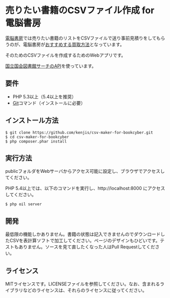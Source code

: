# 売りたい書籍のCSVファイル作成 for 電脳書房

[電脳書房](http://www.bookcyber.net/)では売りたい書籍のリストをCSVファイルで送り事前見積りをしてもらうのが、電脳書房が[おすすめする買取方法](http://www.bookcyber.net/kaitori.htm)となっています。

そのためのCSVファイルを作成するためのWebアプリです。

[国立国会図書館サーチのAPI](http://iss.ndl.go.jp/information/api/)を使っています。

## 要件

* PHP 5.3以上（5.4以上を推奨）
* [Git](http://git-scm.com/)コマンド（インストールに必要）

## インストール方法

~~~
$ git clone https://github.com/kenjis/csv-maker-for-bookcyber.git
$ cd csv-maker-for-bookcyber
$ php composer.phar install
~~~

## 実行方法

publicフォルダをWebサーバからアクセス可能に設定し、ブラウザでアクセスしてください。

PHP 5.4以上では、以下のコマンドを実行し、http://localhost:8000 にアクセスしてください。

~~~
$ php oil server
~~~

## 開発

最低限の機能しかありません。書籍の状態は記入できませんのでダウンロードしたCSVを表計算ソフトで加工してください。ページのデザインもひどいです。テストもありません。ソースを見て直したくなった人はPull Requestしてください。

## ライセンス

MITライセンスです。LICENSEファイルを参照してください。なお、含まれるライブラリなどのライセンスは、それらのライセンスに従ってください。
